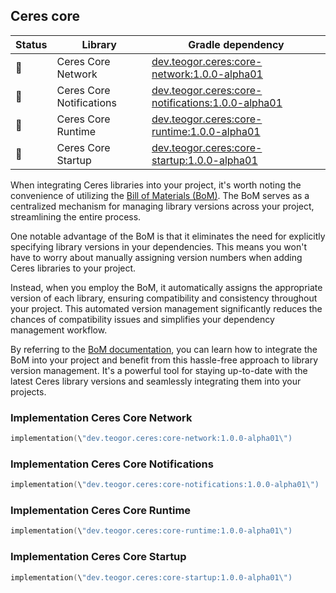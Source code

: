 ## Ceres core

| Status | Library | Gradle dependency |
| ------ | ------- | ----------------- |
| 🧪 | Ceres Core Network | [dev.teogor.ceres:core-network:1.0.0-alpha01](#implementation-ceres-core-network) |
| 🧪 | Ceres Core Notifications | [dev.teogor.ceres:core-notifications:1.0.0-alpha01](#implementation-ceres-core-notifications) |
| 🧪 | Ceres Core Runtime | [dev.teogor.ceres:core-runtime:1.0.0-alpha01](#implementation-ceres-core-runtime) |
| 🧪 | Ceres Core Startup | [dev.teogor.ceres:core-startup:1.0.0-alpha01](#implementation-ceres-core-startup) |

When integrating Ceres libraries into your project, it's worth noting the convenience of utilizing the [Bill of Materials (BoM)](docs/bom/versions.md). The BoM serves as a centralized mechanism for managing library versions across your project, streamlining the entire process.

One notable advantage of the BoM is that it eliminates the need for explicitly specifying library versions in your dependencies. This means you won't have to worry about manually assigning version numbers when adding Ceres libraries to your project.

Instead, when you employ the BoM, it automatically assigns the appropriate version of each library, ensuring compatibility and consistency throughout your project. This automated version management significantly reduces the chances of compatibility issues and simplifies your dependency management workflow.

By referring to the [BoM documentation](docs/bom/versions.md), you can learn how to integrate the BoM into your project and benefit from this hassle-free approach to library version management. It's a powerful tool for staying up-to-date with the latest Ceres library versions and seamlessly integrating them into your projects.

### Implementation Ceres Core Network

```kotlin
implementation(\"dev.teogor.ceres:core-network:1.0.0-alpha01\")
```
### Implementation Ceres Core Notifications

```kotlin
implementation(\"dev.teogor.ceres:core-notifications:1.0.0-alpha01\")
```
### Implementation Ceres Core Runtime

```kotlin
implementation(\"dev.teogor.ceres:core-runtime:1.0.0-alpha01\")
```
### Implementation Ceres Core Startup

```kotlin
implementation(\"dev.teogor.ceres:core-startup:1.0.0-alpha01\")
```

